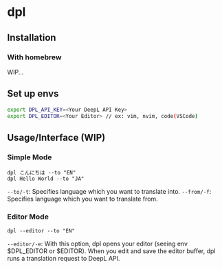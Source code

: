 # dpl
## Installation
### With homebrew
WIP...

## Set up envs
``` sh
export DPL_API_KEY=<Your DeepL API Key>
export DPL_EDITOR=<Your Editor> // ex: vim, nvim, code(VSCode)
```

## Usage/Interface (WIP)
### Simple Mode
```
dpl こんにちは --to "EN"
dpl Hello World --to "JA"
```

`--to/-t`: Specifies language which you want to translate into.
`--from/-f`: Specifies language which you want to translate from.

### Editor Mode
```
dpl --editor --to "EN"
```

`--editor/-e`: With this option, dpl opens your editor (seeing env $DPL_EDITOR or $EDITOR). When you edit and save the editor buffer, dpl runs a translation request to DeepL API.
